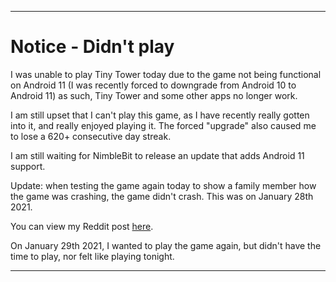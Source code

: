 
***

# Notice - Didn't play

I was unable to play Tiny Tower today due to the game not being functional on Android 11 (I was recently forced to downgrade from Android 10 to Android 11) as such, Tiny Tower and some other apps no longer work.

I am still upset that I can't play this game, as I have recently really gotten into it, and really enjoyed playing it. The forced "upgrade" also caused me to lose a 620+ consecutive day streak.

I am still waiting for NimbleBit to release an update that adds Android 11 support.

Update: when testing the game again today to show a family member how the game was crashing, the game didn't crash. This was on January 28th 2021. 

You can view my Reddit post [here](https://www.reddit.com/r/tinytower/comments/l6q10r/android_11_game_no_longer_loads_immediate_crash/).

On January 29th 2021, I wanted to play the game again, but didn't have the time to play, nor felt like playing tonight.

***
